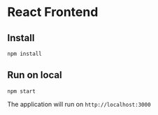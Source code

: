 # React Frontend

## Install

```
npm install
```

## Run on local

```
npm start
```

The application will run on `http://localhost:3000`
